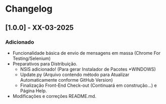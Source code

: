 # Changelog

## [1.0.0] - XX-03-2025

### Adicionado

- Funcionalidade básica de envio de mensagens em massa (Chrome For Testing/Selenium)
- Preparativos para Distribuição.
  - NSIS adicionado! (Para gerar Instalador de Pacotes *WINDOWS)
  - Update.py (Arquivo contendo método para Atualizar Automaticamente conforme GitHub Version)
  - Finalização Front-End Check-out (Continuará em construção...) e Página Help.
- Modificações e correções README.md.
